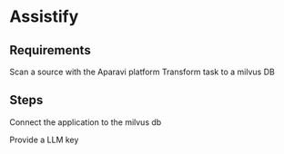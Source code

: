 # Assistify

## Requirements

Scan a source with the Aparavi platform
Transform task to a milvus DB

## Steps

Connect the application to the milvus db

Provide a LLM key